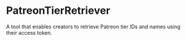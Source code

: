 # PatreonTierRetriever
A tool that enables creators to retrieve Patreon tier IDs and names using their access token.

